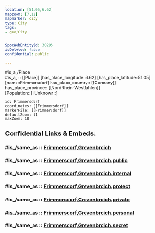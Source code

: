 ```yaml
---
location: [51.05,6.62] 
mapzoom: [7,12] 
mapmarker: city 
type: City
tags:
- geo/City


SpocWebEntityId: 30295
isDeleted: false
confidential: public

---
```

#is_a_/Place  
#is_a_ :: [[Place]] 
[has_place_longitude::6.62] 
[has_place_latitude::51.05] 
[name::Frimmersdorf] 
has_place_country:: [[Germany]]  
has_place_province:: [[NordRhein-Westfahlen]]  
[Population::] 
[Unknown::] 


```leaflet
id: Frimmersdorf
coordinates: [[Frimmersdorf]] 
markerFile: [[Frimmersdorf]] 
defaultZoom: 11 
maxZoom: 18
```


## Confidential Links & Embeds: 

### #is_/same_as :: [Frimmersdorf,Grevenbroich](/_Standards/Earth/Continent/Europe/Europe~Central/Germany/Germany~West/Nordrhein-Westfalen/counties~NW/Rhein-Kreis_Neuss/cities~Rhein-Kreis_Neuss/Grevenbroich/Frimmersdorf,Grevenbroich.md) 

### #is_/same_as :: [Frimmersdorf,Grevenbroich.public](/_public/Earth/Continent/Europe/Europe~Central/Germany/Germany~West/Nordrhein-Westfalen/counties~NW/Rhein-Kreis_Neuss/cities~Rhein-Kreis_Neuss/Grevenbroich/Frimmersdorf,Grevenbroich.public.md) 

### #is_/same_as :: [Frimmersdorf,Grevenbroich.internal](/_internal/Earth/Continent/Europe/Europe~Central/Germany/Germany~West/Nordrhein-Westfalen/counties~NW/Rhein-Kreis_Neuss/cities~Rhein-Kreis_Neuss/Grevenbroich/Frimmersdorf,Grevenbroich.internal.md) 

### #is_/same_as :: [Frimmersdorf,Grevenbroich.protect](/_protect/Earth/Continent/Europe/Europe~Central/Germany/Germany~West/Nordrhein-Westfalen/counties~NW/Rhein-Kreis_Neuss/cities~Rhein-Kreis_Neuss/Grevenbroich/Frimmersdorf,Grevenbroich.protect.md) 

### #is_/same_as :: [Frimmersdorf,Grevenbroich.private](/_private/Earth/Continent/Europe/Europe~Central/Germany/Germany~West/Nordrhein-Westfalen/counties~NW/Rhein-Kreis_Neuss/cities~Rhein-Kreis_Neuss/Grevenbroich/Frimmersdorf,Grevenbroich.private.md) 

### #is_/same_as :: [Frimmersdorf,Grevenbroich.personal](/_personal/Earth/Continent/Europe/Europe~Central/Germany/Germany~West/Nordrhein-Westfalen/counties~NW/Rhein-Kreis_Neuss/cities~Rhein-Kreis_Neuss/Grevenbroich/Frimmersdorf,Grevenbroich.personal.md) 

### #is_/same_as :: [Frimmersdorf,Grevenbroich.secret](/_secret/Earth/Continent/Europe/Europe~Central/Germany/Germany~West/Nordrhein-Westfalen/counties~NW/Rhein-Kreis_Neuss/cities~Rhein-Kreis_Neuss/Grevenbroich/Frimmersdorf,Grevenbroich.secret.md)

